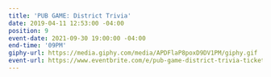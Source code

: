 ```yaml
---
title: 'PUB GAME: District Trivia'
date: 2019-04-11 12:53:00 -04:00
position: 9
event-date: 2021-09-30 19:00:00 -04:00
end-time: '09PM'
giphy-url: https://media.giphy.com/media/APDFlaP8poxD9DV1PM/giphy.gif
event-url: https://www.eventbrite.com/e/pub-game-district-trivia-tickets-168150782517
---
```


